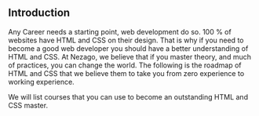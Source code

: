 ## Introduction
Any Career needs a starting point, web development do so. 100 % of websites have HTML and CSS on their design. That is why
if you need to become a good web developer you should have a better understanding of HTML and CSS. At Nezago, we believe that
if you master theory, and much of practices, you can change the world. The following is the roadmap of HTML and CSS that we
believe them to take you from zero experience to working experience.

We will list courses that you can use to become an outstanding HTML and CSS master.
